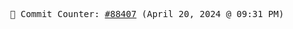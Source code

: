 <p align="center">
    <samp>
        📮 Commit Counter: <a href="https://github.com/Javascript-void0/Javascript-void0/commits/main">#88407</a> (April 20, 2024 @ 09:31 PM)
    </samp>
</p>
